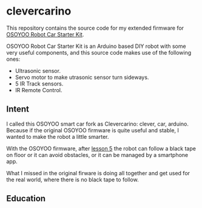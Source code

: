# clevercarino #

This repository contains the source code for my extended firmware for [OSOYOO Robot Car Starter Kit](http://osoyoo.com/2017/08/06/osoyoo-robot-car-diy-introduction/).

OSOYOO Robot Car Starter Kit is an Arduino based DIY robot with some very useful components, and this source code makes use of the following ones:

* Ultrasonic sensor.
* Servo motor to make utrasonic sensor turn sideways.
* 5 IR Track sensors.
* IR Remote Control.

## Intent ##

I called this OSOYOO smart car fork as Clevercarino: clever, car, arduino. Because if the original OSOYOO firmware is quite useful and stable, I wanted to make the robot a little smarter.

With the OSOYOO firmware, after [lesson 5](http://osoyoo.com/?p=5543) the robot can follow a black tape on floor or it can avoid obstacles, or it can be managed by a smartphone app. 

What I missed in the original firware is doing all together and get used for the real world, where there is no black tape to follow.

## Education ##

